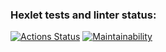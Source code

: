 ### Hexlet tests and linter status:
[![Actions Status](https://github.com/Paspr/frontend-project-44/workflows/hexlet-check/badge.svg)](https://github.com/Paspr/frontend-project-44/actions)
[![Maintainability](https://api.codeclimate.com/v1/badges/e3a248f767d87559cd86/maintainability)](https://codeclimate.com/github/Paspr/frontend-project-44/maintainability)